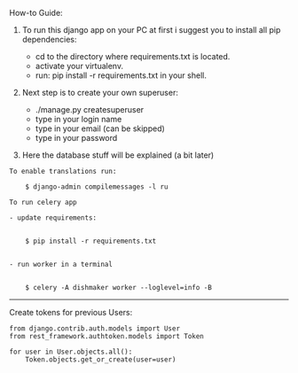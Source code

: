 How-to Guide:

1. To run this django app on your PC at first i suggest you to install all pip dependencies:
    - cd to the directory where requirements.txt is located.
    - activate your virtualenv.
    - run: pip install -r requirements.txt in your shell.
    
2. Next step is to create your own superuser:
    - ./manage.py createsuperuser
    - type in your login name
    - type in your email (can be skipped)
    - type in your password
    
3. Here the database stuff will be explained (a bit later)

~~~
To enable translations run:

    $ django-admin compilemessages -l ru

~~~
~~~
To run celery app

- update requirements:

      
    $ pip install -r requirements.txt
   

- run worker in a terminal

   
    $ celery -A dishmaker worker --loglevel=info -B
~~~
-------
Create tokens for previous Users:
~~~
from django.contrib.auth.models import User
from rest_framework.authtoken.models import Token

for user in User.objects.all():
    Token.objects.get_or_create(user=user)
~~~

